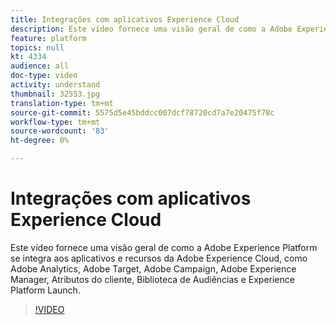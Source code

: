 ```yaml
---
title: Integrações com aplicativos Experience Cloud
description: Este vídeo fornece uma visão geral de como a Adobe Experience Platform se integra aos aplicativos e recursos do Experience Cloud, como Adobe Analytics, Adobe Target, Adobe Campaign, Adobe Experience Manager, Atributos do cliente, Biblioteca de Audiências e Experience Platform Launch.
feature: platform
topics: null
kt: 4334
audience: all
doc-type: video
activity: understand
thumbnail: 32553.jpg
translation-type: tm+mt
source-git-commit: 5575d5e45bddcc007dcf78720cd7a7e20475f78c
workflow-type: tm+mt
source-wordcount: '83'
ht-degree: 0%

---
```



# Integrações com aplicativos Experience Cloud

Este vídeo fornece uma visão geral de como a Adobe Experience Platform se integra aos aplicativos e recursos da Adobe Experience Cloud, como Adobe Analytics, Adobe Target, Adobe Campaign, Adobe Experience Manager, Atributos do cliente, Biblioteca de Audiências e Experience Platform Launch.

>[!VIDEO](https://video.tv.adobe.com/v/32553?quality=12&learn=on)